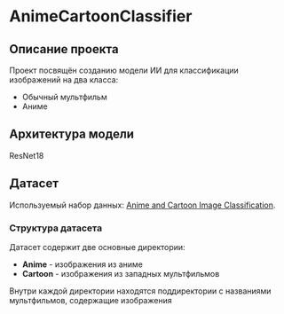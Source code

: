 # AnimeCartoonClassifier

## Описание проекта
Проект посвящён созданию модели ИИ для классификации изображений на два класса:
- Обычный мультфильм 
- Аниме

## Архитектура модели
ResNet18

## Датасет
Используемый набор данных: [Anime and Cartoon Image Classification](https://www.kaggle.com/datasets/kanakmittal/anime-and-cartoon-image-classification/data).

### Структура датасета
Датасет содержит две основные директории:
- **Anime** - изображения из аниме
- **Cartoon** - изображения из западных мультфильмов

Внутри каждой директории находятся поддиректории с названиями мультфильмов, содержащие изображения